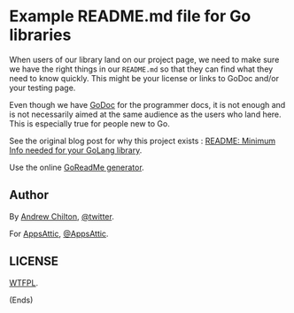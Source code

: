 # Example README.md file for Go libraries

When users of our library land on our project page, we need to make sure we have the right things in our `README.md` so
that they can find what they need to know quickly. This might be your license or links to GoDoc and/or your testing page.

Even though we have [GoDoc](https://godoc.org/) for the programmer docs, it is not enough and is not necessarily aimed
at the same audience as the users who land here. This is especially true for people new to Go.

See the original blog post for why this project exists :
[README: Minimum Info needed for your GoLang library](https://chilts.org/2017/01/10/readme-minimum-info-needed-for-your-golang-library).

Use the online [GoReadMe generator](http://go-readme.golang.nz/).

## Author

By [Andrew Chilton](https://chilts.org/), [@twitter](https://twitter.com/andychilton).

For [AppsAttic](https://appsattic.com/), [@AppsAttic](https://twitter.com/AppsAttic).

## LICENSE

[WTFPL](http://www.wtfpl.net/).

(Ends)
